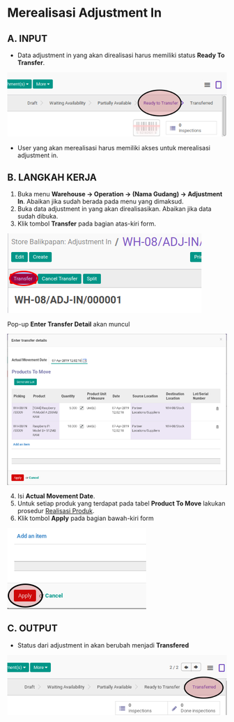 # Merealisasi Adjustment In

## A. INPUT

* Data adjustment in yang akan direalisasi harus memiliki status **Ready To Transfer**.

![](../../img/adjustment-in/status-ready-to-transfer.png)

* User yang akan merealisasi harus memiliki akses untuk merealisasi adjustment in.

## B. LANGKAH KERJA

1. Buka menu **Warehouse -> Operation -> (Nama Gudang) -> Adjustment In**. Abaikan jika sudah berada pada menu yang dimaksud.
2. Buka data adjustment in yang akan direalisasikan. Abaikan jika data sudah dibuka.
3. Klik tombol **Transfer** pada bagian atas-kiri form.


![](../../img/adjustment-in/tombol-transfer.png)

Pop-up **Enter Transfer Detail** akan muncul

![](../../img/adjustment-in/pop-up-enter-transfer-detail.png)

4. Isi **Actual Movement Date**.
5. <a name="l5">Untuk</a> setiap produk yang terdapat pada tabel **Product To Move** lakukan prosedur [Realisasi Produk](./transfer-produk.md).
6. Klik tombol **Apply** pada bagian bawah-kiri form

![](../../img/adjustment-in/tombol-apply-transfer-detail.png)

## C. OUTPUT

* Status dari adjustment in akan berubah menjadi **Transfered**

![](../../img/adjustment-in/status-transfered.png)
